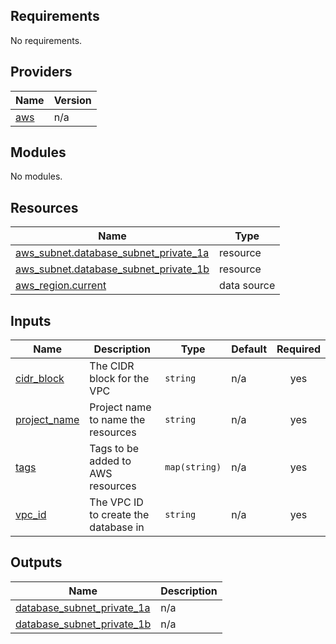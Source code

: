 <!-- BEGIN_TF_DOCS -->
## Requirements

No requirements.

## Providers

| Name | Version |
|------|---------|
| <a name="provider_aws"></a> [aws](#provider\_aws) | n/a |

## Modules

No modules.

## Resources

| Name | Type |
|------|------|
| [aws_subnet.database_subnet_private_1a](https://registry.terraform.io/providers/hashicorp/aws/latest/docs/resources/subnet) | resource |
| [aws_subnet.database_subnet_private_1b](https://registry.terraform.io/providers/hashicorp/aws/latest/docs/resources/subnet) | resource |
| [aws_region.current](https://registry.terraform.io/providers/hashicorp/aws/latest/docs/data-sources/region) | data source |

## Inputs

| Name | Description | Type | Default | Required |
|------|-------------|------|---------|:--------:|
| <a name="input_cidr_block"></a> [cidr\_block](#input\_cidr\_block) | The CIDR block for the VPC | `string` | n/a | yes |
| <a name="input_project_name"></a> [project\_name](#input\_project\_name) | Project name to name the resources | `string` | n/a | yes |
| <a name="input_tags"></a> [tags](#input\_tags) | Tags to be added to AWS resources | `map(string)` | n/a | yes |
| <a name="input_vpc_id"></a> [vpc\_id](#input\_vpc\_id) | The VPC ID to create the database in | `string` | n/a | yes |

## Outputs

| Name | Description |
|------|-------------|
| <a name="output_database_subnet_private_1a"></a> [database\_subnet\_private\_1a](#output\_database\_subnet\_private\_1a) | n/a |
| <a name="output_database_subnet_private_1b"></a> [database\_subnet\_private\_1b](#output\_database\_subnet\_private\_1b) | n/a |
<!-- END_TF_DOCS -->